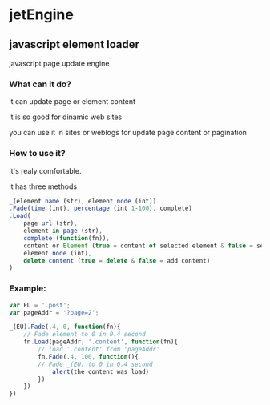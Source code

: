 # jetEngine
## javascript element loader
 javascript page update engine

### What can it do?
it can update page or element content

it is so good for dinamic web sites

you can use it in sites or weblogs for update page content or pagination

### How to use it?
it's realy comfortable.

it has three methods

```javascript
_(element name (str), element node (int))
.Fade(time (int), percentage (int 1-100), complete)
.Load(
	page url (str), 
	element in page (str), 
	complete (function(fn)), 
	content or Element (true = content of selected element & false = selected element), 
	element node (int), 
	delete content (true = delete & false = add content)
)
```
### Example: 
```javascript
var EU = '.post';
var pageAddr = '?page=2';

_(EU).Fade(.4, 0, function(fn){
	// Fade element to 0 in 0.4 second
	fn.Load(pageAddr, '.content', function(fn){
		// load '.content' from 'pageAddr'
		fn.Fade(.4, 100, function(){
		// Fade _(EU) to 0 in 0.4 second
			alert(the content was load)
		})
	})
})
```
